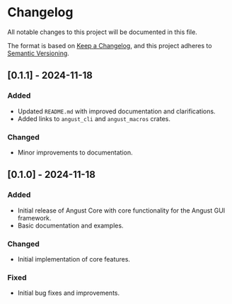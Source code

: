 # Changelog

All notable changes to this project will be documented in this file.

The format is based on [Keep a Changelog](https://keepachangelog.com/en/1.0.0/),
and this project adheres to [Semantic Versioning](https://semver.org/spec/v2.0.0.html).

## [0.1.1] - 2024-11-18

### Added
- Updated `README.md` with improved documentation and clarifications.
- Added links to `angust_cli` and `angust_macros` crates.

### Changed
- Minor improvements to documentation.

## [0.1.0] - 2024-11-18

### Added
- Initial release of Angust Core with core functionality for the Angust GUI framework.
- Basic documentation and examples.

### Changed
- Initial implementation of core features.

### Fixed
- Initial bug fixes and improvements.
